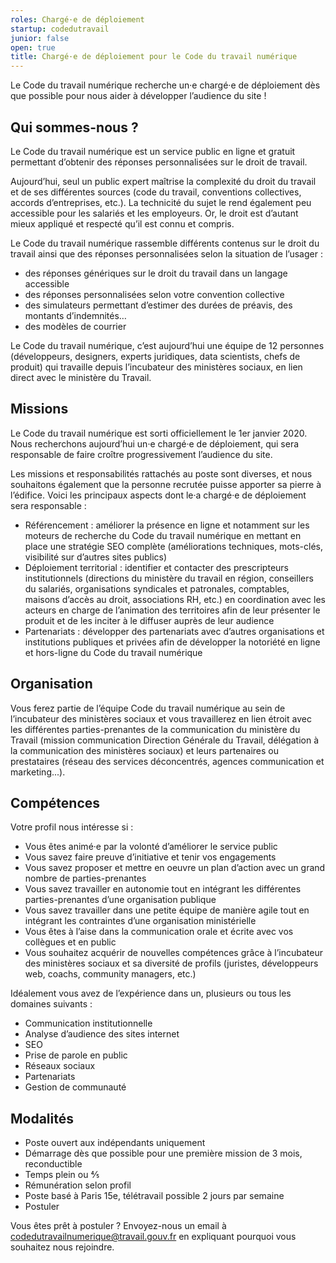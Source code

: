 ```yaml
---
roles: Chargé·e de déploiement
startup: codedutravail
junior: false
open: true
title: Chargé·e de déploiement pour le Code du travail numérique 
---
```


Le Code du travail numérique recherche un·e chargé·e de déploiement dès que possible pour nous aider à développer l’audience du site !

## Qui sommes-nous ?

Le Code du travail numérique est un service public en ligne et gratuit permettant d’obtenir des réponses personnalisées sur le droit de travail.

Aujourd’hui, seul un public expert maîtrise la complexité du droit du travail et de ses différentes sources (code du travail, conventions collectives, accords d’entreprises, etc.). La technicité du sujet le rend également peu accessible pour les salariés et les employeurs. Or, le droit est d’autant mieux appliqué et respecté qu’il est connu et compris.

Le Code du travail numérique rassemble différents contenus sur le droit du travail ainsi que des réponses personnalisées selon la situation de l’usager :
- des réponses génériques sur le droit du travail dans un langage accessible
- des réponses personnalisées selon votre convention collective
- des simulateurs permettant d’estimer des durées de préavis, des montants d’indemnités…
- des modèles de courrier

Le Code du travail numérique, c’est aujourd’hui une équipe de 12 personnes (développeurs, designers, experts juridiques, data scientists, chefs de produit) qui travaille depuis l’incubateur des ministères sociaux, en lien direct avec le ministère du Travail.

## Missions

Le Code du travail numérique est sorti officiellement le 1er janvier 2020. Nous recherchons aujourd’hui un·e chargé·e de déploiement, qui sera responsable de faire croître progressivement l’audience du site.

Les missions et responsabilités rattachés au poste sont diverses, et nous souhaitons également que la personne recrutée puisse apporter sa pierre à l’édifice. Voici les principaux aspects dont le·a chargé·e de déploiement sera responsable : 
- Référencement : améliorer la présence en ligne et notamment sur les moteurs de recherche du Code du travail numérique en mettant en place une stratégie SEO complète (améliorations techniques, mots-clés, visibilité sur d’autres sites publics)
- Déploiement territorial : identifier et contacter des prescripteurs institutionnels (directions du ministère du travail en région, conseillers du salariés, organisations syndicales et patronales, comptables, maisons d’accès au droit, associations RH, etc.) en coordination avec les acteurs en charge de l’animation des territoires afin de leur présenter le produit et de les inciter à le diffuser auprès de leur audience
- Partenariats : développer des partenariats avec d’autres organisations et institutions publiques et privées afin de développer la notoriété en ligne et hors-ligne du Code du travail numérique

## Organisation

Vous ferez partie de l’équipe Code du travail numérique au sein de l’incubateur des ministères sociaux et vous travaillerez en lien étroit avec les différentes parties-prenantes de la communication du ministère du Travail (mission communication Direction Générale du Travail, délégation à la communication des ministères sociaux) et leurs partenaires ou prestataires (réseau des services déconcentrés, agences communication et marketing...).

## Compétences

Votre profil nous intéresse si :
- Vous êtes animé·e par la volonté d’améliorer le service public
- Vous savez faire preuve d’initiative et tenir vos engagements
- Vous savez proposer et mettre en oeuvre un plan d’action avec un grand nombre de parties-prenantes
- Vous savez travailler en autonomie tout en intégrant les différentes parties-prenantes d’une organisation publique
- Vous savez travailler dans une petite équipe de manière agile tout en intégrant les contraintes d’une organisation ministérielle
- Vous êtes à l’aise dans la communication orale et écrite avec vos collègues et en public
- Vous souhaitez acquérir de nouvelles compétences grâce à l’incubateur des ministères sociaux et sa diversité de profils (juristes, développeurs web, coachs, community managers, etc.)

Idéalement vous avez de l’expérience dans un, plusieurs ou tous les domaines suivants :
- Communication institutionnelle
- Analyse d’audience des sites internet
- SEO
- Prise de parole en public
- Réseaux sociaux
- Partenariats
- Gestion de communauté

## Modalités

- Poste ouvert aux indépendants uniquement
- Démarrage dès que possible pour une première mission de 3 mois, reconductible
- Temps plein ou ⅘
- Rémunération selon profil
- Poste basé à Paris 15e, télétravail possible 2 jours par semaine
- Postuler

Vous êtes prêt à postuler ? Envoyez-nous un email à codedutravailnumerique@travail.gouv.fr en expliquant pourquoi vous souhaitez nous rejoindre.
